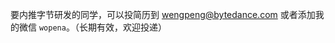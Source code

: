 要内推字节研发的同学，可以投简历到 [wengpeng@bytedance.com](mailto://wengpeng@bytedance.com) 或者添加我的微信 `wopena`。（长期有效，欢迎投递）
